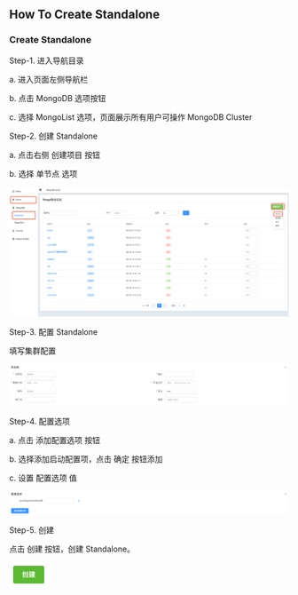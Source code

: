 ## How To Create Standalone

### Create Standalone

Step-1. 进入导航目录

a. 进入页面左侧导航栏

b. 点击 MongoDB 选项按钮

c. 选择 MongoList 选项，页面展示所有用户可操作 MongoDB Cluster



Step-2. 创建 Standalone

a. 点击右侧 创建项目 按钮

b. 选择 单节点 选项

![image-20220725094213026](../../../images/whalealPlatformImages/HowToCreateStandalone1.png)



Step-3. 配置 Standalone

填写集群配置

![image-20220725094316266](../../../images/whalealPlatformImages/HowToCreateStandalone2.png)



Step-4. 配置选项

a. 点击 添加配置选项 按钮

b. 选择添加启动配置项，点击 确定 按钮添加

c. 设置 配置选项 值

![image-20220725094331023](../../../images/whalealPlatformImages/HowToCreateStandalone3.png)



Step-5. 创建

点击 创建 按钮，创建 Standalone。

![image-20220725094342747](../../../images/whalealPlatformImages/HowToCreateStandalone4.png)